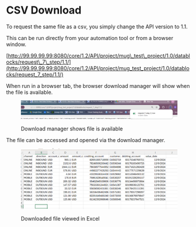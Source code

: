# CSV Download

To request the same file as a csv, you simply change the API version to 1.1.

&#x20;This can be run directly from your automation tool or from a browser window.

[http://99.99.99.99:8080/core/1.2/API/project/mug\_test\_project/1.0/datablocks/request\_7\_step/1.1/](http://99.99.99.99:8080/core/1.2/API/project/mug_test_project/1.0/datablocks/request_7_step/1.1/)

When run in a browser tab, the browser download manager will show when the file is available.

&#x20;

<figure><img src="../../../../../../.gitbook/assets/image (19).png" alt=""><figcaption><p>Download manager shows file is available</p></figcaption></figure>

&#x20;The file can be accessed and opened via the download manager.&#x20;

&#x20;

<figure><img src="../../../../../../.gitbook/assets/image (20).png" alt=""><figcaption><p>Downloaded file viewed in Excel</p></figcaption></figure>
